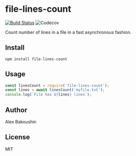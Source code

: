 # file-lines-count

[![Build Status](https://travis-ci.org/bakoushin/file-lines-count.svg?branch=master)](https://travis-ci.org/bakoushin/file-lines-count)
![Codecov](https://img.shields.io/codecov/c/github/bakoushin/file-lines-count)

Count number of lines in a file in a fast asynchronous fashion.

## Install

```
npm install file-lines-count
```

## Usage

```javascript
const linesCount = require('file-lines-count');
const lines = await linesCount('myfile.txt');
console.log(`File has ${lines} lines`);
```

## Author

Alex Bakoushin

## License

MIT
